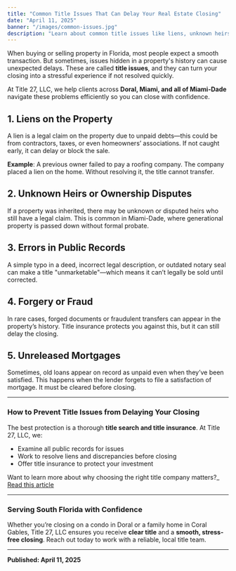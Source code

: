 ```yaml
---
title: "Common Title Issues That Can Delay Your Real Estate Closing"
date: "April 11, 2025"
banner: "/images/common-issues.jpg"
description: "Learn about common title issues like liens, unknown heirs, and public record errors that can delay your real estate closing in Florida—and how Title 27, LLC helps resolve them fast."
---
```


When buying or selling property in Florida, most people expect a smooth transaction. But sometimes, issues hidden in a property's history can cause unexpected delays. These are called **title issues**, and they can turn your closing into a stressful experience if not resolved quickly.

At Title 27, LLC, we help clients across **Doral, Miami, and all of Miami-Dade** navigate these problems efficiently so you can close with confidence.

## 1. Liens on the Property

A lien is a legal claim on the property due to unpaid debts—this could be from contractors, taxes, or even homeowners’ associations. If not caught early, it can delay or block the sale.

**Example**: A previous owner failed to pay a roofing company. The company placed a lien on the home. Without resolving it, the title cannot transfer.

## 2. Unknown Heirs or Ownership Disputes

If a property was inherited, there may be unknown or disputed heirs who still have a legal claim. This is common in Miami-Dade, where generational property is passed down without formal probate.

## 3. Errors in Public Records

A simple typo in a deed, incorrect legal description, or outdated notary seal can make a title "unmarketable"—which means it can’t legally be sold until corrected.

## 4. Forgery or Fraud

In rare cases, forged documents or fraudulent transfers can appear in the property’s history. Title insurance protects you against this, but it can still delay the closing.

## 5. Unreleased Mortgages

Sometimes, old loans appear on record as unpaid even when they’ve been satisfied. This happens when the lender forgets to file a satisfaction of mortgage. It must be cleared before closing.

---

### How to Prevent Title Issues from Delaying Your Closing

The best protection is a thorough **title search and title insurance**. At Title 27, LLC, we:

- Examine all public records for issues
- Work to resolve liens and discrepancies before closing
- Offer title insurance to protect your investment

Want to learn more about why choosing the right title company matters?_ [Read this article](/blog/importance-of-title-company)

---

### Serving South Florida with Confidence

Whether you’re closing on a condo in Doral or a family home in Coral Gables, Title 27, LLC ensures you receive **clear title** and a **smooth, stress-free closing**. Reach out today to work with a reliable, local title team.

---

**Published: April 11, 2025**
